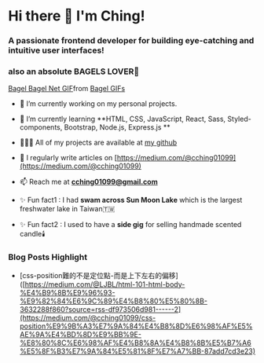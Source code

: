 <h1 align="left">Hi there 👋 I'm Ching! </h1> 
<h3 align="left">A passionate frontend developer for building eye-catching and intuitive user interfaces! </h3>
<h3 align="left">also an absolute BAGELS LOVER🥯 </h3>

<div class="tenor-gif-embed" data-postid="15214384" data-share-method="host" data-aspect-ratio="1" data-width="100%"><a href="https://tenor.com/view/bagel-bagel-net-magic-gif-15214384">Bagel Bagel Net GIF</a>from <a href="https://tenor.com/search/bagel-gifs">Bagel GIFs</a></div> <script type="text/javascript" async src="https://tenor.com/embed.js"></script>

- 🔭 I’m currently working on my personal projects.

- 🌱 I’m currently learning **HTML, CSS, JavaScript, React, Sass, Styled-components, Bootstrap, Node.js, Express.js **

- 👩🏻‍💻 All of my projects are available at [my github](https://github.com/cching01099?tab=repositories)

- 📝 I regularly write articles on [https://medium.com/@cching01099](https://medium.com/@cching01099)

- 📫 Reach me at **cching01099@gmail.com**

- ✨ Fun fact1 : I had  **swam across Sun Moon Lake** which is the largest freshwater lake in Taiwan🇹🇼
- ✨ Fun fact2 : I used to have a **side gig** for selling handmade scented candle🕯️


### Blog Posts Highlight
- [css-position難的不是定位點-而是上下左右的偏移]([https://medium.com/@LJBL/html-101-html-body-%E4%B9%8B%E9%96%93-%E9%82%84%E6%9C%89%E4%B8%80%E5%80%8B-3632288f860?source=rss-df973506d981------2](https://medium.com/@cching01099/css-position%E9%9B%A3%E7%9A%84%E4%B8%8D%E6%98%AF%E5%AE%9A%E4%BD%8D%E9%BB%9E-%E8%80%8C%E6%98%AF%E4%B8%8A%E4%B8%8B%E5%B7%A6%E5%8F%B3%E7%9A%84%E5%81%8F%E7%A7%BB-87add7cd3e23)
